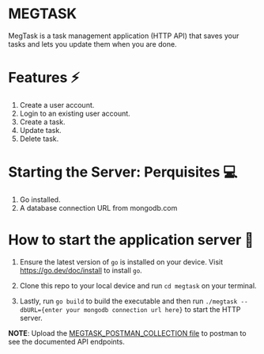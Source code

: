 #  MEGTASK

MegTask is a task management application (HTTP API) that saves your tasks and lets you update them when you are done.

# Features ⚡
1. Create a user account.
2. Login to an existing user account.
3. Create a task.
4. Update task.
5. Delete task.

# Starting the Server: Perquisites 💻

1. Go installed.
2. A database connection URL from mongodb.com


# How to start the application server 🚀

1. Ensure the latest version of `go` is installed on your device. Visit
   https://go.dev/doc/install to install `go`.

2. Clone this repo to your local device and run `cd megtask` on your terminal.

3. Lastly, run `go build` to build the executable and then run `./megtask --dbURL={enter your mongodb connection url here}` to start the HTTP server.

**NOTE**: Upload the [MEGTASK_POSTMAN_COLLECTION file](./MEGTASK_POSTMAN_COLLECTION.json) to postman to see the documented API endpoints.
